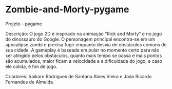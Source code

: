 # Zombie-and-Morty-pygame

Projeto - pygame

Descrição: O jogo 2D é inspirado na animação “Rick and Morty” e no jogo do dinossauro do Google. O personagem principal encontra-se em um apocalipse zumbi e precisa fugir enquanto desvia de obstáculos comuns de sua cidade. A gameplay é baseada em pular no momento certo para não ser atingido pelos obstáculos, quanto mais tempo se passa e mais pontos são acumulados, maior ficam a velocidade e a dificuldade do jogo, e caso ele colida, é fim de jogo.

Criadores: Iraikare Rodrigues de Santana Alves Vieira e João Ricardo Fernandes de Almeida.
